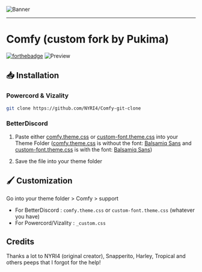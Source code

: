 ![Banner](https://nyri4.github.io/Comfy/assets/banner.png)

---

# Comfy (custom fork by Pukima)
[![forthebadge](https://forthebadge.com/images/badges/built-with-love.svg)](https://forthebadge.com)
![Preview](https://i.imgur.com/55i49Ch.png)

## 📥 Installation

### Powercord & Vizality

```sh
git clone https://github.com/NYRI4/Comfy-git-clone
```

### BetterDiscord

1. Paste either [comfy.theme.css](https://github.com/Pukimaa/Comfy/blob/master/betterdiscord/comfy.theme.css) or [custom-font.theme.css](https://github.com/Pukimaa/Comfy/blob/master/betterdiscord/custom-font.theme.css) into your Theme Folder ([comfy.theme.css](https://github.com/Pukimaa/Comfy/blob/master/betterdiscord/comfy.theme.css) is without the font: [Balsamiq Sans](https://fonts.google.com/specimen/Balsamiq+Sans?preview.text_type=custom) and [custom-font.theme.css](https://github.com/Pukimaa/Comfy/blob/master/betterdiscord/custom-font.theme.css) is with the font: [Balsamiq Sans](https://fonts.google.com/specimen/Balsamiq+Sans?preview.text_type=custom))

2. Save the file into your theme folder

## 🖌️ Customization
Go into your theme folder > Comfy > support
- For BetterDiscord : `comfy.theme.css` or `custom-font.theme.css` (whatever you have)
- For Powercord/Vizality : `_custom.css`

## Credits

Thanks a lot to NYRI4 (original creator), Snapperito, Harley, Tropical and others peeps that I forgot for the help!
